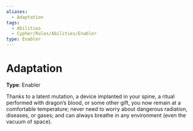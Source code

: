 ```yaml
---
aliases:
  - Adaptation
tags:
  - Abilities
  - Cypher/Rules/Abilities/Enabler
type: Enabler
---
```


# Adaptation

**Type**: Enabler

Thanks to a latent mutation, a device implanted in your spine, a ritual performed with dragon’s blood, or some other gift, you now remain at a comfortable temperature; never need to worry about dangerous radiation, diseases, or gases; and can always breathe in any environment (even the vacuum of space).

